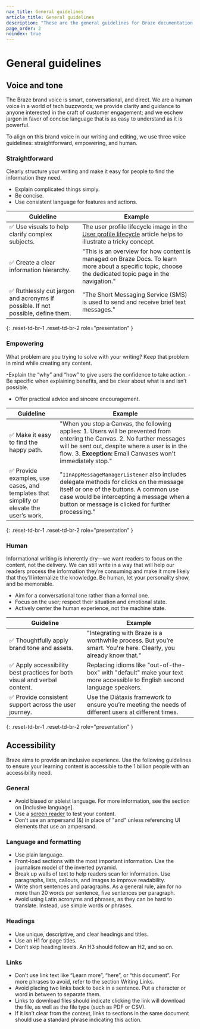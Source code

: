 ```yaml
---
nav_title: General guidelines
article_title: General guidelines
description: "These are the general guidelines for Braze documentation."
page_order: 2
noindex: true
---
```


# General guidelines 

## Voice and tone

The Braze brand voice is smart, conversational, and direct. We are a human voice in a world of tech buzzwords; we provide clarity and guidance to anyone interested in the craft of customer engagement; and we eschew jargon in favor of concise language that is as easy to understand as it is powerful.

To align on this brand voice in our writing and editing, we use three voice guidelines: straightforward, empowering, and human.

### Straightforward

Clearly structure your writing and make it easy for people to find the information they need.

- Explain complicated things simply.
- Be concise.
- Use consistent language for features and actions.

| Guideline | Example |
| --- | --- |
| ✅ Use visuals to help clarify complex subjects. | The user profile lifecycle image in the [User profile lifecycle]({{site.baseurl}}/user_guide/data/unification/user_data_collection/user_profile_lifecycle/) article helps to illustrate a tricky concept. |
| ✅ Create a clear information hierarchy. | "This is an overview for how content is managed on Braze Docs. To learn more about a specific topic, choose the dedicated topic page in the navigation." |
| ✅ Ruthlessly cut jargon and acronyms if possible. If not possible, define them. | "The Short Messaging Service (SMS) is used to send and receive brief text messages." |
{: .reset-td-br-1 .reset-td-br-2 role="presentation" }

### Empowering

What problem are you trying to solve with your writing? Keep that problem in mind while creating any content.

-Explain the “why” and “how” to give users the confidence to take action.
-Be specific when explaining benefits, and be clear about what is and isn’t possible.
- Offer practical advice and sincere encouragement.

| Guideline | Example |
| --- | --- |
| ✅ Make it easy to find the happy path. | "When you stop a Canvas, the following applies: 1. Users will be prevented from entering the Canvas. 2. No further messages will be sent out, despite where a user is in the flow.  3. **Exception:** Email Canvases won't immediately stop." |
| ✅ Provide examples, use cases, and templates that simplify or elevate the user’s work. | "`IInAppMessageManagerListener` also includes delegate methods for clicks on the message itself or one of the buttons. A common use case would be intercepting a message when a button or message is clicked for further processing." |
{: .reset-td-br-1 .reset-td-br-2 role="presentation" }

### Human

Informational writing is inherently dry—we want readers to focus on the content, not the delivery. We can still write in a way that will help our readers process the information they’re consuming and make it more likely that they’ll internalize the knowledge. Be human, let your personality show, and be memorable.

- Aim for a conversational tone rather than a formal one.
- Focus on the user; respect their situation and emotional state.
- Actively center the human experience, not the machine state.

| Guideline | Example |
| --- | --- |
| ✅ Thoughtfully apply brand tone and assets. | "Integrating with Braze is a worthwhile process. But you’re smart. You're here. Clearly, you already know that." |
| ✅ Apply accessibility best practices for both visual and verbal content. | Replacing idioms like "out-of-the-box" with "default" make your text more accessible to English second language speakers. |
| ✅ Provide consistent support across the user journey. | Use the Diátaxis framework to ensure you’re meeting the needs of different users at different times. |
{: .reset-td-br-1 .reset-td-br-2 role="presentation" }

## Accessibility

Braze aims to provide an inclusive experience. Use the following guidelines to ensure your learning content is accessible to the 1 billion people with an accessibility need.

### General

- Avoid biased or ableist language. For more information, see the section on [Inclusive language].
- Use a [screen reader](https://support.apple.com/guide/mac-help/get-started-mh35884/mac) to test your content.
- Don’t use an ampersand (&) in place of "and" unless referencing UI elements that use an ampersand.

### Language and formatting

- Use plain language.
- Front-load sections with the most important information. Use the journalism model of the inverted pyramid.
- Break up walls of text to help readers scan for information. Use paragraphs, lists, callouts, and images to improve readability.
- Write short sentences and paragraphs. As a general rule, aim for no more than 20 words per sentence, five sentences per paragraph.
- Avoid using Latin acronyms and phrases, as they can be hard to translate. Instead, use simple words or phrases.

### Headings

- Use unique, descriptive, and clear headings and titles.
- Use an H1 for page titles.
- Don’t skip heading levels. An H3 should follow an H2, and so on.

### Links

- Don’t use link text like “Learn more”, “here”, or “this document”. For more phrases to avoid, refer to the section Writing Links.
- Avoid placing two links back to back in a sentence. Put a character or word in between to separate them.
- Links to download files should indicate clicking the link will download the file, as well as the file type (such as PDF or CSV).
- If it isn’t clear from the context, links to sections in the same document should use a standard phrase indicating this action.